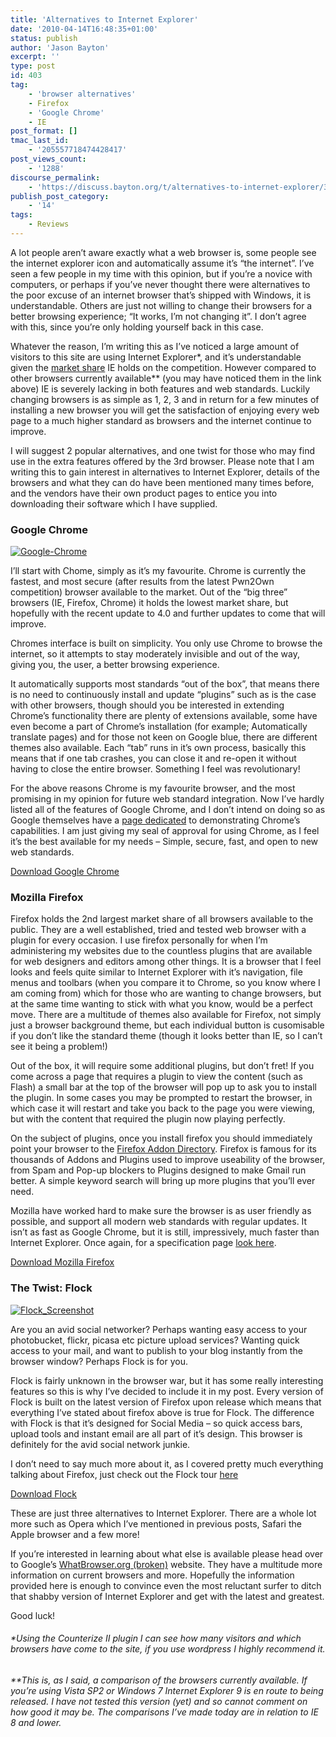 ```yaml
---
title: 'Alternatives to Internet Explorer'
date: '2010-04-14T16:48:35+01:00'
status: publish
author: 'Jason Bayton'
excerpt: ''
type: post
id: 403
tag:
    - 'browser alternatives'
    - Firefox
    - 'Google Chrome'
    - IE
post_format: []
tmac_last_id:
    - '205557718474428417'
post_views_count:
    - '1288'
discourse_permalink:
    - 'https://discuss.bayton.org/t/alternatives-to-internet-explorer/335'
publish_post_category:
    - '14'
tags:
    - Reviews
---
```

A lot people aren’t aware exactly what a web browser is, some people see the internet explorer icon and automatically assume it’s “the internet”. I’ve seen a few people in my time with this opinion, but if you’re a novice with computers, or perhaps if you’ve never thought there were alternatives to the poor excuse of an internet browser that’s shipped with Windows, it is understandable. Others are just not willing to change their browsers for a better browsing experience; “It works, I’m not changing it”. I don’t agree with this, since you’re only holding yourself back in this case.

Whatever the reason, I’m writing this as I’ve noticed a large amount of visitors to this site are using Internet Explorer\*, and it’s understandable given the [market share](http://marketshare.hitslink.com/report.aspx?qprid=0) IE holds on the competition. However compared to other browsers currently available\*\* (you may have noticed them in the link above) IE is severely lacking in both features and web standards. Luckily changing browsers is as simple as 1, 2, 3 and in return for a few minutes of installing a new browser you will get the satisfaction of enjoying every web page to a much higher standard as browsers and the internet continue to improve.

I will suggest 2 popular alternatives, and one twist for those who may find use in the extra features offered by the 3rd browser. Please note that I am writing this to gain interest in alternatives to Internet Explorer, details of the browsers and what they can do have been mentioned many times before, and the vendors have their own product pages to entice you into downloading their software which I have supplied.

### Google Chrome

[![Google-Chrome](https://r2_worker.bayton.workers.dev/uploads/2010/04/Google-Chrome.png)](https://r2_worker.bayton.workers.dev/uploads/2010/04/Google-Chrome.png)

I’ll start with Chome, simply as it’s my favourite. Chrome is currently the fastest, and most secure (after results from the latest Pwn2Own competition) browser available to the market. Out of the “big three” browsers (IE, Firefox, Chrome) it holds the lowest market share, but hopefully with the recent update to 4.0 and further updates to come that will improve.

Chromes interface is built on simplicity. You only use Chrome to browse the internet, so it attempts to stay moderately invisible and out of the way, giving you, the user, a better browsing experience.

It automatically supports most standards “out of the box”, that means there is no need to continuously install and update “plugins” such as is the case with other browsers, though should you be interested in extending Chrome’s functionality there are plenty of extensions available, some have even become a part of Chrome’s installation (for example; Automatically translate pages) and for those not keen on Google blue, there are different themes also available. Each “tab” runs in it’s own process, basically this means that if one tab crashes, you can close it and re-open it without having to close the entire browser. Something I feel was revolutionary!

For the above reasons Chrome is my favourite browser, and the most promising in my opinion for future web standard integration. Now I’ve hardly listed all of the features of Google Chrome, and I don’t intend on doing so as Google themselves have a [page dedicated](https://www.google.com/intl/en/chrome/) to demonstrating Chrome’s capabilities. I am just giving my seal of approval for using Chrome, as I feel it’s the best available for my needs – Simple, secure, fast, and open to new web standards.

[Download Google Chrome](http://www.google.com/chrome)

### Mozilla Firefox

Firefox holds the 2nd largest market share of all browsers available to the public. They are a well established, tried and tested web browser with a plugin for every occasion. I use firefox personally for when I’m administering my websites due to the countless plugins that are available for web designers and editors among other things. It is a browser that I feel looks and feels quite similar to Internet Explorer with it’s navigation, file menus and toolbars (when you compare it to Chrome, so you know where I am coming from) which for those who are wanting to change browsers, but at the same time wanting to stick with what you know, would be a perfect move. There are a multitude of themes also available for Firefox, not simply just a browser background theme, but each individual button is cusomisable if you don’t like the standard theme (though it looks better than IE, so I can’t see it being a problem!)

Out of the box, it will require some additional plugins, but don’t fret! If you come across a page that requires a plugin to view the content (such as Flash) a small bar at the top of the browser will pop up to ask you to install the plugin. In some cases you may be prompted to restart the browser, in which case it will restart and take you back to the page you were viewing, but with the content that required the plugin now playing perfectly.

On the subject of plugins, once you install firefox you should immediately point your browser to the [Firefox Addon Directory](https://addons.mozilla.org/en-US/firefox/). Firefox is famous for its thousands of Addons and Plugins used to improve useability of the browser, from Spam and Pop-up blockers to Plugins designed to make Gmail run better. A simple keyword search will bring up more plugins that you’ll ever need.

Mozilla have worked hard to make sure the browser is as user friendly as possible, and support all modern web standards with regular updates. It isn’t as fast as Google Chrome, but it is still, impressively, much faster than Internet Explorer. Once again, for a specification page [look here](https://www.mozilla.org/en-US/firefox/features/).

[Download Mozilla Firefox](https://www.mozilla.org/en-GB/firefox/)

### The Twist: Flock

[![Flock_Screenshot](https://r2_worker.bayton.workers.dev/uploads/2010/04/Flock_Screenshot.png)](https://r2_worker.bayton.workers.dev/uploads/2010/04/Flock_Screenshot.png)

Are you an avid social networker? Perhaps wanting easy access to your photobucket, flickr, picasa etc picture upload services? Wanting quick access to your mail, and want to publish to your blog instantly from the browser window? Perhaps Flock is for you.

Flock is fairly unknown in the browser war, but it has some really interesting features so this is why I’ve decided to include it in my post. Every version of Flock is built on the latest version of Firefox upon release which means that everything I’ve stated about firefox above is true for Flock. The difference with Flock is that it’s designed for Social Media – so quick access bars, upload tools and instant email are all part of it’s design. This browser is definitely for the avid social network junkie.

I don’t need to say much more about it, as I covered pretty much everything talking about Firefox, just check out the Flock tour [here](http://flock.com/tour/)

[Download Flock](http://www.flock.com)

These are just three alternatives to Internet Explorer. There are a whole lot more such as Opera which I’ve mentioned in previous posts, Safari the Apple browser and a few more!

If you’re interested in learning about what else is available please head over to Google’s [WhatBrowser.org (broken)](https://www.zdnet.com/article/whatbrowser-org-google-explains-the-most-important-piece-of-software/) website. They have a multitude more information on current browsers and more. Hopefully the information provided here is enough to convince even the most reluctant surfer to ditch that shabby version of Internet Explorer and get with the latest and greatest.

Good luck!

###### \*Using the Counterize II plugin I can see how many visitors and which browsers have come to the site, if you use wordpress I highly recommend it.

###### \*\*This is, as I said, a comparison of the browsers currently available. If you’re using Vista SP2 or Windows 7 Internet Explorer 9 is en route to being released. I have not tested this version (yet) and so cannot comment on how good it may be. The comparisons I’ve made today are in relation to IE 8 and lower.